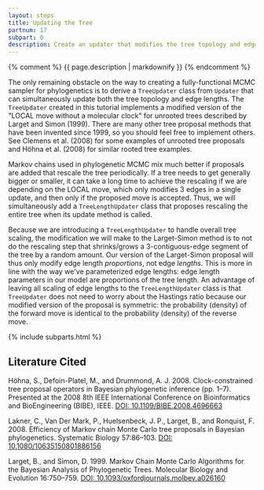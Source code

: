 ```yaml
---
layout: steps
title: Updating the Tree
partnum: 17
subpart: 0
description: Create an updater that modifies the tree topology and edge lengths. 
---
```

{% comment %}
{{ page.description | markdownify }}
{% endcomment %}

The only remaining obstacle on the way to creating a fully-functional MCMC sampler for phylogenetics is to derive a `TreeUpdater` class from `Updater` that can simultaneously update both the tree topology and edge lengths. The `TreeUpdater` created in this tutorial implements a modified version of the "LOCAL move without a molecular clock" for unrooted trees described by Larget and Simon (1999). There are many other tree proposal methods that have been invented since 1999, so you should feel free to implement others. See Clemens et al. (2008) for some examples of unrooted tree proposals and Höhna et al. (2008) for similar rooted tree examples.

Markov chains used in phylogenetic MCMC mix much better if proposals are added that rescale the tree periodically. If a tree needs to get generally bigger or smaller, it can take a long time to achieve the rescaling if we are depending on the LOCAL move, which only modifies 3 edges in a single update, and then only if the proposed move is accepted. Thus, we will simultaneously add a `TreeLengthUpdater` class that proposes rescaling the entire tree when its update method is called.

Because we are introducing a `TreeLengthUpdater` to handle overall tree scaling, the modification we will make to the Larget-Simon method is to not do the rescaling step that shrinks/grows a 3-contiguous-edge segment of the tree by a random amount. Our version of the Larget-Simon proposal will thus only modify edge length _proportions_, not edge _lengths_. This is more in line with the way we've parameterized edge lengths: edge length parameters in our model are proportions of the tree length. An advantage of leaving all scaling of edge lengths to the `TreeLengthUpdater` class is that `TreeUpdater` does not need to worry about the Hastings ratio because our modified version of the proposal is symmetric: the probability (density) of the forward move is identical to the probability (density) of the reverse move.

{% include subparts.html %}

## Literature Cited

Höhna, S., Defoin-Platel, M., and Drummond, A. J. 2008. Clock-constrained tree proposal operators in Bayesian phylogenetic inference (pp. 1–7). Presented at the 2008 8th IEEE International Conference on Bioinformatics and BioEngineering (BIBE), IEEE. [DOI: 10.1109/BIBE.2008.4696663](https://doi.org/10.1109/BIBE.2008.4696663)

Lakner, C., Van Der Mark, P., Huelsenbeck, J. P., Larget, B., and Ronquist, F. 2008. Efficiency of Markov chain Monte Carlo tree proposals in Bayesian phylogenetics. Systematic Biology 57:86–103. [DOI: 10.1080/10635150801886156](https://doi.org/10.1080/10635150801886156)

Larget, B., and Simon, D. 1999. Markov Chain Monte Carlo Algorithms for the Bayesian Analysis of Phylogenetic Trees. Molecular Biology and Evolution 16:750–759. [DOI: 10.1093/oxfordjournals.molbev.a026160](https://doi.org/10.1093/oxfordjournals.molbev.a026160)
